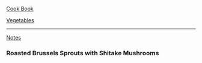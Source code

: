 [Cook Book]()  

[Vegetables]()  

-----  

[Notes]()  

### Roasted Brussels Sprouts with Shitake Mushrooms  
